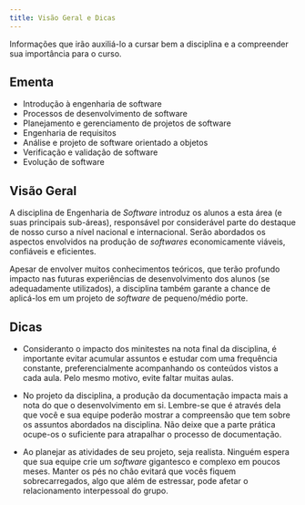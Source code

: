 ```yaml
---
title: Visão Geral e Dicas
---
```


Informações que irão auxiliá-lo a cursar bem a disciplina e a compreender sua importância para o curso.

## Ementa

- Introdução à engenharia de software
- Processos de desenvolvimento de software
- Planejamento e gerenciamento de projetos de software
- Engenharia de requisitos
- Análise e projeto de software orientado a objetos
- Verificação e validação de software
- Evolução de software

## Visão Geral

A disciplina de Engenharia de *Software* introduz os alunos a esta área (e suas principais sub-áreas), responsável por considerável parte do destaque de nosso curso a nível nacional e internacional. Serão abordados os aspectos envolvidos na produção de *softwares* economicamente viáveis, confiáveis e eficientes.  

Apesar de envolver muitos conhecimentos teóricos, que terão profundo impacto nas futuras experiências de desenvolvimento dos alunos (se adequadamente utilizados), a disciplina também garante a chance de aplicá-los em um projeto de *software* de pequeno/médio porte.

## Dicas

- Consideranto o impacto dos minitestes na nota final da disciplina, é importante evitar acumular assuntos e estudar com uma frequência constante, preferencialmente acompanhando os conteúdos vistos a cada aula. Pelo mesmo motivo, evite faltar muitas aulas.

- No projeto da disciplina, a produção da documentação impacta mais a nota do que o desenvolvimento em si. Lembre-se que é através dela que você e sua equipe poderão mostrar a compreensão que tem sobre os assuntos abordados na disciplina. Não deixe que a parte prática ocupe-os o suficiente para atrapalhar o processo de documentação.

- Ao planejar as atividades de seu projeto, seja realista. Ninguém espera que sua equipe crie um *software* gigantesco e complexo em poucos meses. Manter os pés no chão evitará que vocês fiquem sobrecarregados, algo que além de estressar, pode afetar o relacionamento interpessoal do grupo.